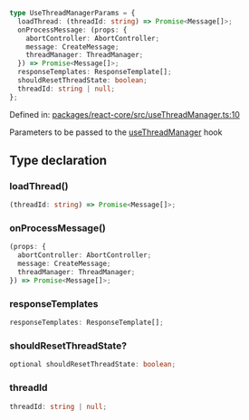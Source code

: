 ```ts
type UseThreadManagerParams = {
  loadThread: (threadId: string) => Promise<Message[]>;
  onProcessMessage: (props: {
    abortController: AbortController;
    message: CreateMessage;
    threadManager: ThreadManager;
  }) => Promise<Message[]>;
  responseTemplates: ResponseTemplate[];
  shouldResetThreadState: boolean;
  threadId: string | null;
};
```

Defined in: [packages/react-core/src/useThreadManager.ts:10](https://github.com/thesysdev/crayon/blob/98ce97833eb11214d1a262c86636536d46fccc04/js/packages/react-core/src/useThreadManager.ts#L10)

Parameters to be passed to the [useThreadManager](../functions/useThreadManager.md) hook

## Type declaration

### loadThread()

```ts
(threadId: string) => Promise<Message[]>;
```

### onProcessMessage()

```ts
(props: {
  abortController: AbortController;
  message: CreateMessage;
  threadManager: ThreadManager;
}) => Promise<Message[]>;
```

### responseTemplates

```ts
responseTemplates: ResponseTemplate[];
```

### shouldResetThreadState?

```ts
optional shouldResetThreadState: boolean;
```

### threadId

```ts
threadId: string | null;
```
